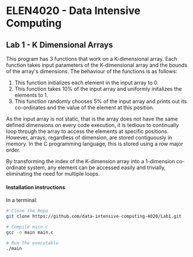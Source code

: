 # ELEN4020 - Data Intensive Computing
## Lab 1 - K Dimensional Arrays
This program has 3 functions that work on a K-dimensional array. Each function takes input parameters of the K-dimensional array and the bounds of the array's dimensions. The behaviour of the functions is as follows:

1. This function initializes each element in the input array to 0. 
2. This function takes 10% of the input array and uniformly initalizes the elements to 1. 
3. This function randomly chooses 5% of the input array and prints out its co-ordinates and the value of the element at this position.

As the input array is not static, that is the array does not have the same defined dimensions on every code execution, it is tedious to continually loop through the array to access the elements at specific positions. However, arrays, regardless of dimension, are stored contiguously in memory. In the C programming language, this is stored using a row major order. 

By transforming the index of the K-dimension array into a 1-dimension co-ordinate system, any element can be accessed easily and trivially, eliminating the need for multiple loops.    

#### Installation instructions

In a terminal:

```bash
# Clone the Repo
git clone https://github.com/data-intensive-computing-4020/Lab1.git

# Compile main.c
gcc -o main main.c 

# Run the executable 
./main
```
